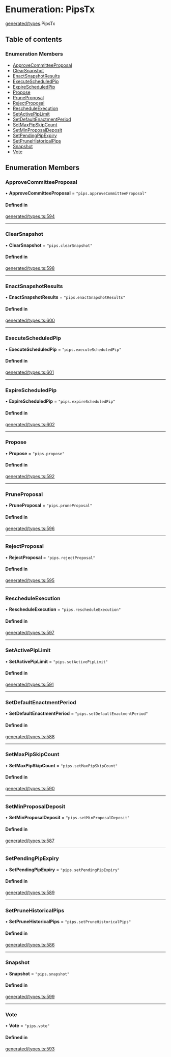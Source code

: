 # Enumeration: PipsTx

[generated/types](../wiki/generated.types).PipsTx

## Table of contents

### Enumeration Members

- [ApproveCommitteeProposal](../wiki/generated.types.PipsTx#approvecommitteeproposal)
- [ClearSnapshot](../wiki/generated.types.PipsTx#clearsnapshot)
- [EnactSnapshotResults](../wiki/generated.types.PipsTx#enactsnapshotresults)
- [ExecuteScheduledPip](../wiki/generated.types.PipsTx#executescheduledpip)
- [ExpireScheduledPip](../wiki/generated.types.PipsTx#expirescheduledpip)
- [Propose](../wiki/generated.types.PipsTx#propose)
- [PruneProposal](../wiki/generated.types.PipsTx#pruneproposal)
- [RejectProposal](../wiki/generated.types.PipsTx#rejectproposal)
- [RescheduleExecution](../wiki/generated.types.PipsTx#rescheduleexecution)
- [SetActivePipLimit](../wiki/generated.types.PipsTx#setactivepiplimit)
- [SetDefaultEnactmentPeriod](../wiki/generated.types.PipsTx#setdefaultenactmentperiod)
- [SetMaxPipSkipCount](../wiki/generated.types.PipsTx#setmaxpipskipcount)
- [SetMinProposalDeposit](../wiki/generated.types.PipsTx#setminproposaldeposit)
- [SetPendingPipExpiry](../wiki/generated.types.PipsTx#setpendingpipexpiry)
- [SetPruneHistoricalPips](../wiki/generated.types.PipsTx#setprunehistoricalpips)
- [Snapshot](../wiki/generated.types.PipsTx#snapshot)
- [Vote](../wiki/generated.types.PipsTx#vote)

## Enumeration Members

### ApproveCommitteeProposal

• **ApproveCommitteeProposal** = ``"pips.approveCommitteeProposal"``

#### Defined in

[generated/types.ts:594](https://github.com/PolymeshAssociation/polymesh-sdk/blob/2d3ac2ae/src/generated/types.ts#L594)

___

### ClearSnapshot

• **ClearSnapshot** = ``"pips.clearSnapshot"``

#### Defined in

[generated/types.ts:598](https://github.com/PolymeshAssociation/polymesh-sdk/blob/2d3ac2ae/src/generated/types.ts#L598)

___

### EnactSnapshotResults

• **EnactSnapshotResults** = ``"pips.enactSnapshotResults"``

#### Defined in

[generated/types.ts:600](https://github.com/PolymeshAssociation/polymesh-sdk/blob/2d3ac2ae/src/generated/types.ts#L600)

___

### ExecuteScheduledPip

• **ExecuteScheduledPip** = ``"pips.executeScheduledPip"``

#### Defined in

[generated/types.ts:601](https://github.com/PolymeshAssociation/polymesh-sdk/blob/2d3ac2ae/src/generated/types.ts#L601)

___

### ExpireScheduledPip

• **ExpireScheduledPip** = ``"pips.expireScheduledPip"``

#### Defined in

[generated/types.ts:602](https://github.com/PolymeshAssociation/polymesh-sdk/blob/2d3ac2ae/src/generated/types.ts#L602)

___

### Propose

• **Propose** = ``"pips.propose"``

#### Defined in

[generated/types.ts:592](https://github.com/PolymeshAssociation/polymesh-sdk/blob/2d3ac2ae/src/generated/types.ts#L592)

___

### PruneProposal

• **PruneProposal** = ``"pips.pruneProposal"``

#### Defined in

[generated/types.ts:596](https://github.com/PolymeshAssociation/polymesh-sdk/blob/2d3ac2ae/src/generated/types.ts#L596)

___

### RejectProposal

• **RejectProposal** = ``"pips.rejectProposal"``

#### Defined in

[generated/types.ts:595](https://github.com/PolymeshAssociation/polymesh-sdk/blob/2d3ac2ae/src/generated/types.ts#L595)

___

### RescheduleExecution

• **RescheduleExecution** = ``"pips.rescheduleExecution"``

#### Defined in

[generated/types.ts:597](https://github.com/PolymeshAssociation/polymesh-sdk/blob/2d3ac2ae/src/generated/types.ts#L597)

___

### SetActivePipLimit

• **SetActivePipLimit** = ``"pips.setActivePipLimit"``

#### Defined in

[generated/types.ts:591](https://github.com/PolymeshAssociation/polymesh-sdk/blob/2d3ac2ae/src/generated/types.ts#L591)

___

### SetDefaultEnactmentPeriod

• **SetDefaultEnactmentPeriod** = ``"pips.setDefaultEnactmentPeriod"``

#### Defined in

[generated/types.ts:588](https://github.com/PolymeshAssociation/polymesh-sdk/blob/2d3ac2ae/src/generated/types.ts#L588)

___

### SetMaxPipSkipCount

• **SetMaxPipSkipCount** = ``"pips.setMaxPipSkipCount"``

#### Defined in

[generated/types.ts:590](https://github.com/PolymeshAssociation/polymesh-sdk/blob/2d3ac2ae/src/generated/types.ts#L590)

___

### SetMinProposalDeposit

• **SetMinProposalDeposit** = ``"pips.setMinProposalDeposit"``

#### Defined in

[generated/types.ts:587](https://github.com/PolymeshAssociation/polymesh-sdk/blob/2d3ac2ae/src/generated/types.ts#L587)

___

### SetPendingPipExpiry

• **SetPendingPipExpiry** = ``"pips.setPendingPipExpiry"``

#### Defined in

[generated/types.ts:589](https://github.com/PolymeshAssociation/polymesh-sdk/blob/2d3ac2ae/src/generated/types.ts#L589)

___

### SetPruneHistoricalPips

• **SetPruneHistoricalPips** = ``"pips.setPruneHistoricalPips"``

#### Defined in

[generated/types.ts:586](https://github.com/PolymeshAssociation/polymesh-sdk/blob/2d3ac2ae/src/generated/types.ts#L586)

___

### Snapshot

• **Snapshot** = ``"pips.snapshot"``

#### Defined in

[generated/types.ts:599](https://github.com/PolymeshAssociation/polymesh-sdk/blob/2d3ac2ae/src/generated/types.ts#L599)

___

### Vote

• **Vote** = ``"pips.vote"``

#### Defined in

[generated/types.ts:593](https://github.com/PolymeshAssociation/polymesh-sdk/blob/2d3ac2ae/src/generated/types.ts#L593)
